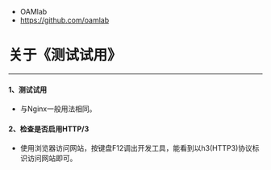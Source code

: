 - OAMlab
- https://github.com/oamlab

# 关于《测试试用》

---

#### 1、测试试用
- 与Nginx一般用法相同。

#### 2、检查是否启用HTTP/3
- 使用浏览器访问网站，按键盘F12调出开发工具，能看到以h3(HTTP3)协议标识访问网站即可。
